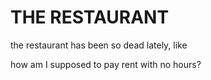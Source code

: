 # THE RESTAURANT
the restaurant
has been
so
dead 
lately, like

how am I 
supposed to 
pay rent
with
no hours?
